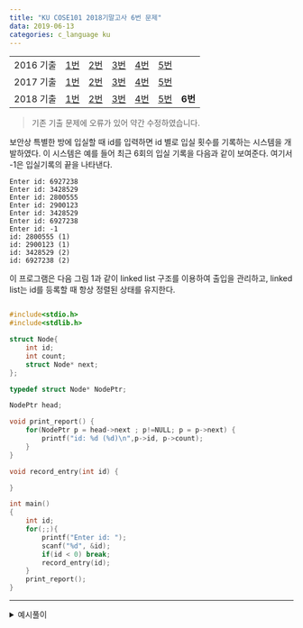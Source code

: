 ```yaml
---
title: "KU COSE101 2018기말고사 6번 문제"
data: 2019-06-13
categories: c_language ku
---
```


| | | | | | | |
|:---------:|:---:|:---:|:---:|:---:|:---:|-----|
| 2016 기출 | [1번](https://detegice.github.io/COSE101-2016Final-Pro1) | [2번](https://detegice.github.io/COSE101-2016Final-Pro2) | [3번](https://detegice.github.io/COSE101-2016Final-Pro3) | [4번](https://detegice.github.io/COSE101-2016Final-Pro4) | [5번](https://detegice.github.io/COSE101-2016Final-Pro5) |     |
| 2017 기출 | [1번](https://detegice.github.io/COSE101-2017Final-Pro1) | [2번](https://detegice.github.io/COSE101-2017Final-Pro2) | [3번](https://detegice.github.io/COSE101-2017Final-Pro3) | [4번](https://detegice.github.io/COSE101-2017Final-Pro4) | [5번](https://detegice.github.io/COSE101-2017Final-Pro5) |     |
| 2018 기출 | [1번](https://detegice.github.io/COSE101-2018Final-Pro1) | [2번](https://detegice.github.io/COSE101-2018Final-Pro2) | [3번](https://detegice.github.io/COSE101-2018Final-Pro3) | [4번](https://detegice.github.io/COSE101-2018Final-Pro4) | [5번](https://detegice.github.io/COSE101-2018Final-Pro5) | **6번** |

> 기존 기출 문제에 오류가 있어 약간 수정하였습니다.

보안상 특별한 방에 입실할 때 id를 입력하면 id 별로 입실 횟수를 기록하는 시스템을 개발하였다.
이 시스템은 예를 들어 최근 6회의 입실 기록을 다음과 같이 보여준다.
여기서 -1은 입실기록의 끝을 나타낸다.

```
Enter id: 6927238
Enter id: 3428529
Enter id: 2800555
Enter id: 2900123
Enter id: 3428529
Enter id: 6927238
Enter id: -1
id: 2800555 (1)
id: 2900123 (1)
id: 3428529 (2)
id: 6927238 (2)
```

이 프로그램은 다음 그림 1과 같이 linked list 구조를 이용하여 출입을 관리하고, linked list는 id를 등록할 때 항상 정렬된 상태를 유지한다.

~~~c

#include<stdio.h>
#include<stdlib.h>

struct Node{
	int id;
	int count;
	struct Node* next;
};

typedef struct Node* NodePtr;

NodePtr head;

void print_report() {
	for(NodePtr p = head->next ; p!=NULL; p = p->next) {
		printf("id: %d (%d)\n",p->id, p->count);
	}
}

void record_entry(int id) {

}

int main()
{
	int id;
	for(;;){
		printf("Enter id: ");
		scanf("%d", &id);
		if(id < 0) break;
		record_entry(id);
	}
	print_report();
}
~~~

***

<details><summary>예시풀이</summary>
	
{% highlight c %}

void record_entry(int id) {
	NodePtr newPtr = (NodePtr)malloc(sizeof(struct Node));
	
	newPtr->id = id;
	newPtr->count = 1;
	newPtr->next = NULL;
	
	if(head == NULL){
		head = (NodePtr)malloc(sizeof(struct Node));
		head->next = newPtr;
		return;	
	}
	
	NodePtr prev = head;
	NodePtr cur = head->next;
	while(cur != NULL){
		if(cur->id == newPtr->id) {
			(cur->count)++;
			break;
		}
		if(cur->next == NULL){
			cur->next = newPtr;
			break;
		}
		if(cur->id > newPtr->id) {
			prev->next = newPtr;
			newPtr->next = cur;
			break;
		}
		prev = cur;
		cur = cur->next;
	}
}

{% endhighlight %}

{% highlight text %}

newPtr로 이번에 들어온 id에 대한 정보를 저장해준다.

if(head==NULL) : 만약에 이번이 첫 노드라면, head에게 메모리를 지정해주고 그 다음 노드를 이번에 만든 노드로 저장해준다.


만약에 이번이 첫 노드가 아니라면, prev에 head, cur에 head다음 노드를 넣어준다.
그리고 linked list 를 순회하는 동안 값을 넣어줄 위치를 찾는다.

1. 동일한 값이 이미 존재할 경우, count를 올려주고 break한다.
2. 이번에 넣을 값이 지금껏 존재하던 값 중 가장 큰 값인 경우 (cur->next == NULL), 마지막 노드에 newPtr를 넣어주고 break 한다.
3. 1, 2경우가 아닌 일반적인 경우, cur의 값이 나보다 큰 값이 나오는 경우, prev의 다음에 newPtr을, newPtr의 다음에 cur을 연결해주고 break한다.


{% endhighlight %}
